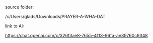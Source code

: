 
source folder:

/c/Users/glads/Downloads/PRAYER-A-WHA-DAT


link to AI:

https://chat.openai.com/c/326f3ae8-7655-4113-96fa-ae39760c9348
